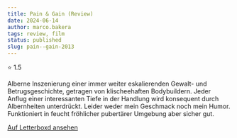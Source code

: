 ```yaml
---
title: Pain & Gain (Review)
date: 2024-06-14
author: marco.bakera
tags: review, film
status: published
slug: pain--gain-2013
---
```


⭐ 1.5

Alberne Inszenierung einer immer weiter eskalierenden Gewalt- und Betrugsgeschichte, getragen von klischeehaften Bodybuildern. Jeder Anflug einer interessanten Tiefe in der Handlung wird konsequent durch Albernheiten unterdrückt. Leider weder mein Geschmack noch mein Humor. Funktioniert in feucht fröhlicher pubertärer Umgebung aber sicher gut.

[Auf Letterboxd ansehen](https://boxd.it/6FxBfb)

